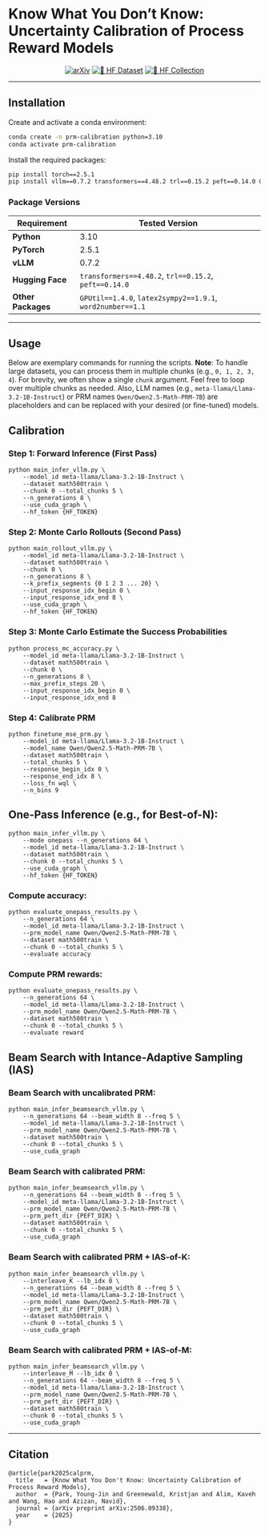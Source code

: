 # Know What You Don’t Know: Uncertainty Calibration of Process Reward Models  


<div align="center">

[![arXiv](https://img.shields.io/badge/arXiv-2506.09338-B31B1B?style=for-the-badge&logo=arxiv&logoColor=white)](https://arxiv.org/abs/2506.09338)
[![🤗 HF Dataset](https://img.shields.io/badge/Dataset-prm_calibration-yellow?style=for-the-badge&logo=huggingface&logoColor=white)](https://huggingface.co/datasets/young-j-park/prm_calibration)
[![🤗 HF Collection](https://img.shields.io/badge/Models-calibrated--qwen2.5--math--prm--7b-blue?style=for-the-badge&logo=huggingface&logoColor=white)](https://huggingface.co/collections/young-j-park/calibrated-qwen25-math-prm-7b-683fe3fa27858af86708e50d)

</div>

---

## Installation

Create and activate a conda environment:
```bash
conda create -n prm-calibration python=3.10
conda activate prm-calibration
```

Install the required packages:
```bash
pip install torch==2.5.1
pip install vllm==0.7.2 transformers==4.48.2 trl==0.15.2 peft==0.14.0 GPUtil==1.4.0 latex2sympy2==1.9.1 word2number==1.1
```

### Package Versions

| Requirement   | Tested Version |
|---------------|-------------------|
| **Python**    | 3.10 |
| **PyTorch**   | 2.5.1 |
| **vLLM**      | 0.7.2 |
| **Hugging Face** | `transformers==4.48.2`, `trl==0.15.2`, `peft==0.14.0` |
| **Other Packages** | `GPUtil==1.4.0`, `latex2sympy2==1.9.1`, `word2number==1.1` |

---

## Usage

Below are exemplary commands for running the scripts. 
**Note**: To handle large datasets, you can process them in multiple chunks (e.g., `0, 1, 2, 3, 4`). 
For brevity, we often show a single `chunk` argument. 
Feel free to loop over multiple chunks as needed. 
Also, LLM names (e.g., `meta-llama/Llama-3.2-1B-Instruct`) or PRM names `Qwen/Qwen2.5-Math-PRM-7B`) are placeholders and can be replaced with your desired (or fine-tuned) models.

## Calibration
### Step 1: Forward Inference (First Pass)

```
python main_infer_vllm.py \
    --model_id meta-llama/Llama-3.2-1B-Instruct \
    --dataset math500train \
    --chunk 0 --total_chunks 5 \
    --n_generations 8 \
    --use_cuda_graph \
    --hf_token {HF_TOKEN}
```

### Step 2: Monte Carlo Rollouts (Second Pass)

```
python main_rollout_vllm.py \
    --model_id meta-llama/Llama-3.2-1B-Instruct \
    --dataset math500train \
    --chunk 0 \
    --n_generations 8 \
    --k_prefix_segments {0 1 2 3 ... 20} \
    --input_response_idx_begin 0 \
    --input_response_idx_end 8 \
    --use_cuda_graph \
    --hf_token {HF_TOKEN}
```

### Step 3:  Monte Carlo Estimate the Success Probabilities

```
python process_mc_accuracy.py \
    --model_id meta-llama/Llama-3.2-1B-Instruct \
    --dataset math500train \
    --chunk 0 \
    --n_generations 8 \
    --max_prefix_steps 20 \
    --input_response_idx_begin 0 \
    --input_response_idx_end 8
```

### Step 4: Calibrate PRM

```
python finetune_mse_prm.py \
    --model_id meta-llama/Llama-3.2-1B-Instruct \
    --model_name Qwen/Qwen2.5-Math-PRM-7B \
    --dataset math500train \
    --total_chunks 5 \
    --response_begin_idx 0 \
    --response_end_idx 8 \
    --loss_fn wql \
    --n_bins 9
```

## One-Pass Inference (e.g., for Best-of-N):
```
python main_infer_vllm.py \
    --mode onepass --n_generations 64 \
    --model_id meta-llama/Llama-3.2-1B-Instruct \
    --dataset math500train \
    --chunk 0 --total_chunks 5 \
    --use_cuda_graph \
    --hf_token {HF_TOKEN}
```

### Compute accuracy:
```
python evaluate_onepass_results.py \
    --n_generations 64 \
    --model_id meta-llama/Llama-3.2-1B-Instruct \
    --prm_model_name Qwen/Qwen2.5-Math-PRM-7B \
    --dataset math500train \
    --chunk 0 --total_chunks 5 \
    --evaluate accuracy
```

### Compute PRM rewards:
```
python evaluate_onepass_results.py \
    --n_generations 64 \
    --model_id meta-llama/Llama-3.2-1B-Instruct \
    --prm_model_name Qwen/Qwen2.5-Math-PRM-7B \
    --dataset math500train \
    --chunk 0 --total_chunks 5 \
    --evaluate reward
```

## Beam Search with Intance-Adaptive Sampling (IAS)
###  Beam Search with uncalibrated PRM:
```
python main_infer_beamsearch_vllm.py \
    --n_generations 64 --beam_width 8 --freq 5 \
    --model_id meta-llama/Llama-3.2-1B-Instruct \
    --prm_model_name Qwen/Qwen2.5-Math-PRM-7B \
    --dataset math500train \
    --chunk 0 --total_chunks 5 \
    --use_cuda_graph
```

### Beam Search with calibrated PRM:
```
python main_infer_beamsearch_vllm.py \
    --n_generations 64 --beam_width 8 --freq 5 \
    --model_id meta-llama/Llama-3.2-1B-Instruct \
    --prm_model_name Qwen/Qwen2.5-Math-PRM-7B \
    --prm_peft_dir {PEFT_DIR} \
    --dataset math500train \
    --chunk 0 --total_chunks 5 \
    --use_cuda_graph
```

### Beam Search with calibrated PRM + IAS-of-K:
```
python main_infer_beamsearch_vllm.py \
    --interleave_K --lb_idx 0 \
    --n_generations 64 --beam_width 8 --freq 5 \
    --model_id meta-llama/Llama-3.2-1B-Instruct \
    --prm_model_name Qwen/Qwen2.5-Math-PRM-7B \
    --prm_peft_dir {PEFT_DIR} \
    --dataset math500train \
    --chunk 0 --total_chunks 5 \
    --use_cuda_graph
```

### Beam Search with calibrated PRM + IAS-of-M:
```
python main_infer_beamsearch_vllm.py \
    --interleave_M --lb_idx 0 \
    --n_generations 64 --beam_width 8 --freq 5 \
    --model_id meta-llama/Llama-3.2-1B-Instruct \
    --prm_model_name Qwen/Qwen2.5-Math-PRM-7B \
    --prm_peft_dir {PEFT_DIR} \
    --dataset math500train \
    --chunk 0 --total_chunks 5 \
    --use_cuda_graph
```

---

## Citation

```
@article{park2025calprm,
  title   = {Know What You Don't Know: Uncertainty Calibration of Process Reward Models},
  author  = {Park, Young-Jin and Greenewald, Kristjan and Alim, Kaveh and Wang, Hao and Azizan, Navid},
  journal = {arXiv preprint arXiv:2506.09338},
  year    = {2025}
}
```
